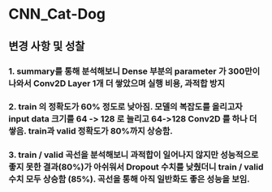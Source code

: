 # CNN_Cat-Dog
## 변경 사항 및 성찰
### 1. summary를 통해 분석해보니 Dense 부분의 parameter 가 300만이 나와서 Conv2D Layer 1개 더 쌓았으며 실행 비용, 과적합 방지

### 2. train 의 정확도가 60% 정도로 낮아짐. 모델의 복잡도를 올리고자 input data 크기를 64 -> 128 로 늘리고 64->128 Conv2D 를 하나 더 쌓음. train과 valid 정확도가 80%까지 상승함.

### 3. train / valid 곡선을 분석해보니 과적합이 일어나지 않지만 성능적으로 좋지 못한 결과(80%)가 아쉬워서 Dropout 수치를 낮췄더니 train / valid 수치 모두 상승함 (85%). 곡선을 통해 아직 일반화도 좋은 성능을 보임.

